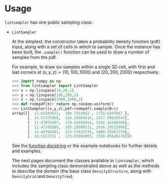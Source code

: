 # Usage

`lintsampler` has one public sampling class:

- `LintSampler`

  At the simplest, the constructor takes a probability density function (pdf) input, along with a set of cells in which to sample. Once the instance has been built, the `.sample()` function can be used to draw a number of samples from the pdf.

  For example, to draw six samples within a single 3D cell, with first and last corners at $(x, y, z) = (10, 100, 1000)$ and $(20, 200, 2000)$ respectively:

  ```python
  >>> import numpy as np
  >>> from lintsampler import LintSampler
  >>> x = np.linspace(10,20,2)
  >>> y = np.linspace(100,200,2)
  >>> z = np.linspace(1000,2000,2)
  >>> def rndmpdf(X): return np.random.uniform()
  >>> LintSampler((x,y,z),pdf=rndmpdf).sample(N=6)
  array([[  12.63103673,  186.7514952 , 1716.6187807 ],
         [  14.67375968,  116.20984414, 1557.59629547],
         [  11.47055697,  178.41650558, 1592.18260186],
         [  12.41780309,  105.28009531, 1436.39525998],
         [  13.44764381,  152.57623376, 1880.55963378],
         [  18.5522151 ,  133.87092063, 1558.85620176]])
  ```

  See the [function docstring](./lintsampler) or the example notebooks for further details and examples.

  The next pages document the classes available in `lintsampler`, which includes the sampling class demonstrated above as well as the methods to describe the domain (the base class `DensityStructure`, along with `DensityGrid` and `DensityTree`).


